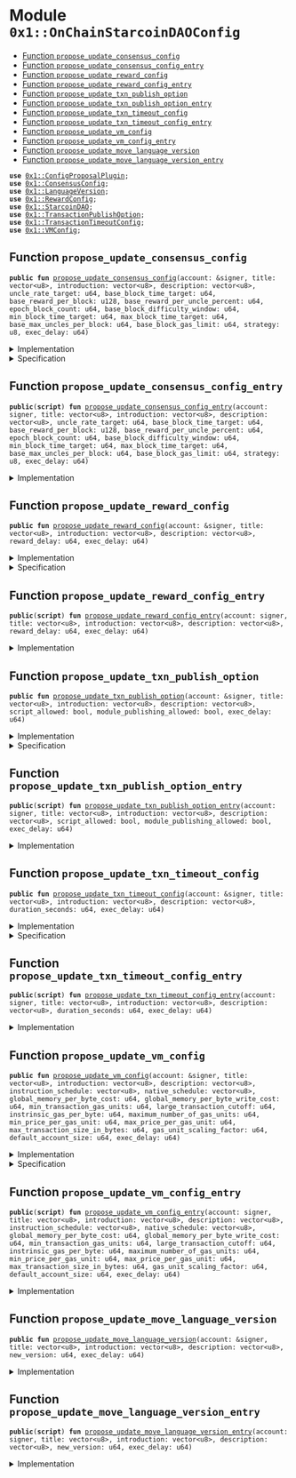 
<a name="0x1_OnChainStarcoinDAOConfig"></a>

# Module `0x1::OnChainStarcoinDAOConfig`



-  [Function `propose_update_consensus_config`](#0x1_OnChainStarcoinDAOConfig_propose_update_consensus_config)
-  [Function `propose_update_consensus_config_entry`](#0x1_OnChainStarcoinDAOConfig_propose_update_consensus_config_entry)
-  [Function `propose_update_reward_config`](#0x1_OnChainStarcoinDAOConfig_propose_update_reward_config)
-  [Function `propose_update_reward_config_entry`](#0x1_OnChainStarcoinDAOConfig_propose_update_reward_config_entry)
-  [Function `propose_update_txn_publish_option`](#0x1_OnChainStarcoinDAOConfig_propose_update_txn_publish_option)
-  [Function `propose_update_txn_publish_option_entry`](#0x1_OnChainStarcoinDAOConfig_propose_update_txn_publish_option_entry)
-  [Function `propose_update_txn_timeout_config`](#0x1_OnChainStarcoinDAOConfig_propose_update_txn_timeout_config)
-  [Function `propose_update_txn_timeout_config_entry`](#0x1_OnChainStarcoinDAOConfig_propose_update_txn_timeout_config_entry)
-  [Function `propose_update_vm_config`](#0x1_OnChainStarcoinDAOConfig_propose_update_vm_config)
-  [Function `propose_update_vm_config_entry`](#0x1_OnChainStarcoinDAOConfig_propose_update_vm_config_entry)
-  [Function `propose_update_move_language_version`](#0x1_OnChainStarcoinDAOConfig_propose_update_move_language_version)
-  [Function `propose_update_move_language_version_entry`](#0x1_OnChainStarcoinDAOConfig_propose_update_move_language_version_entry)


<pre><code><b>use</b> <a href="ConfigProposalPlugin.md#0x1_ConfigProposalPlugin">0x1::ConfigProposalPlugin</a>;
<b>use</b> <a href="ConsensusConfig.md#0x1_ConsensusConfig">0x1::ConsensusConfig</a>;
<b>use</b> <a href="LanguageVersion.md#0x1_LanguageVersion">0x1::LanguageVersion</a>;
<b>use</b> <a href="RewardConfig.md#0x1_RewardConfig">0x1::RewardConfig</a>;
<b>use</b> <a href="StarcoinDAO.md#0x1_StarcoinDAO">0x1::StarcoinDAO</a>;
<b>use</b> <a href="TransactionPublishOption.md#0x1_TransactionPublishOption">0x1::TransactionPublishOption</a>;
<b>use</b> <a href="TransactionTimeoutConfig.md#0x1_TransactionTimeoutConfig">0x1::TransactionTimeoutConfig</a>;
<b>use</b> <a href="VMConfig.md#0x1_VMConfig">0x1::VMConfig</a>;
</code></pre>



<a name="0x1_OnChainStarcoinDAOConfig_propose_update_consensus_config"></a>

## Function `propose_update_consensus_config`



<pre><code><b>public</b> <b>fun</b> <a href="OnChainStarcoinDAOConfig.md#0x1_OnChainStarcoinDAOConfig_propose_update_consensus_config">propose_update_consensus_config</a>(account: &signer, title: vector&lt;u8&gt;, introduction: vector&lt;u8&gt;, description: vector&lt;u8&gt;, uncle_rate_target: u64, base_block_time_target: u64, base_reward_per_block: u128, base_reward_per_uncle_percent: u64, epoch_block_count: u64, base_block_difficulty_window: u64, min_block_time_target: u64, max_block_time_target: u64, base_max_uncles_per_block: u64, base_block_gas_limit: u64, strategy: u8, exec_delay: u64)
</code></pre>



<details>
<summary>Implementation</summary>


<pre><code><b>public</b> <b>fun</b> <a href="OnChainStarcoinDAOConfig.md#0x1_OnChainStarcoinDAOConfig_propose_update_consensus_config">propose_update_consensus_config</a>(account: &signer,
                                            title:vector&lt;u8&gt;,
                                            introduction:vector&lt;u8&gt;,
                                            description: vector&lt;u8&gt;,
                                            uncle_rate_target: u64,
                                            base_block_time_target: u64,
                                            base_reward_per_block: u128,
                                            base_reward_per_uncle_percent: u64,
                                            epoch_block_count: u64,
                                            base_block_difficulty_window: u64,
                                            min_block_time_target: u64,
                                            max_block_time_target: u64,
                                            base_max_uncles_per_block: u64,
                                            base_block_gas_limit: u64,
                                            strategy: u8,
                                            exec_delay: u64) {
    <b>let</b> consensus_config = <a href="ConsensusConfig.md#0x1_ConsensusConfig_new_consensus_config">ConsensusConfig::new_consensus_config</a>(uncle_rate_target,
        base_block_time_target,
        base_reward_per_block,
        base_reward_per_uncle_percent,
        epoch_block_count,
        base_block_difficulty_window,
        min_block_time_target,
        max_block_time_target,
        base_max_uncles_per_block,
        base_block_gas_limit,
        strategy);
    <a href="ConfigProposalPlugin.md#0x1_ConfigProposalPlugin_create_proposal">ConfigProposalPlugin::create_proposal</a>&lt;<a href="StarcoinDAO.md#0x1_StarcoinDAO">StarcoinDAO</a>, <a href="ConsensusConfig.md#0x1_ConsensusConfig_ConsensusConfig">ConsensusConfig::ConsensusConfig</a>&gt;(account, title, introduction, description, exec_delay, consensus_config);
}
</code></pre>



</details>

<details>
<summary>Specification</summary>



<pre><code><b>pragma</b> verify = <b>false</b>;
</code></pre>



</details>

<a name="0x1_OnChainStarcoinDAOConfig_propose_update_consensus_config_entry"></a>

## Function `propose_update_consensus_config_entry`



<pre><code><b>public</b>(<b>script</b>) <b>fun</b> <a href="OnChainStarcoinDAOConfig.md#0x1_OnChainStarcoinDAOConfig_propose_update_consensus_config_entry">propose_update_consensus_config_entry</a>(account: signer, title: vector&lt;u8&gt;, introduction: vector&lt;u8&gt;, description: vector&lt;u8&gt;, uncle_rate_target: u64, base_block_time_target: u64, base_reward_per_block: u128, base_reward_per_uncle_percent: u64, epoch_block_count: u64, base_block_difficulty_window: u64, min_block_time_target: u64, max_block_time_target: u64, base_max_uncles_per_block: u64, base_block_gas_limit: u64, strategy: u8, exec_delay: u64)
</code></pre>



<details>
<summary>Implementation</summary>


<pre><code><b>public</b> ( <b>script</b> ) <b>fun</b> <a href="OnChainStarcoinDAOConfig.md#0x1_OnChainStarcoinDAOConfig_propose_update_consensus_config_entry">propose_update_consensus_config_entry</a>(account: signer,
                                                        title:vector&lt;u8&gt;,
                                                        introduction:vector&lt;u8&gt;,
                                                        description: vector&lt;u8&gt;,
                                                        uncle_rate_target: u64,
                                                        base_block_time_target: u64,
                                                        base_reward_per_block: u128,
                                                        base_reward_per_uncle_percent: u64,
                                                        epoch_block_count: u64,
                                                        base_block_difficulty_window: u64,
                                                        min_block_time_target: u64,
                                                        max_block_time_target: u64,
                                                        base_max_uncles_per_block: u64,
                                                        base_block_gas_limit: u64,
                                                        strategy: u8,
                                                        exec_delay: u64) {
    <a href="OnChainStarcoinDAOConfig.md#0x1_OnChainStarcoinDAOConfig_propose_update_consensus_config">propose_update_consensus_config</a>(&account,
                                    title,
                                    introduction,
                                    description,
                                    uncle_rate_target,
                                    base_block_time_target,
                                    base_reward_per_block,
                                    base_reward_per_uncle_percent,
                                    epoch_block_count,
                                    base_block_difficulty_window,
                                    min_block_time_target,
                                    max_block_time_target,
                                    base_max_uncles_per_block,
                                    base_block_gas_limit,
                                    strategy,
                                    exec_delay);
}
</code></pre>



</details>

<a name="0x1_OnChainStarcoinDAOConfig_propose_update_reward_config"></a>

## Function `propose_update_reward_config`



<pre><code><b>public</b> <b>fun</b> <a href="OnChainStarcoinDAOConfig.md#0x1_OnChainStarcoinDAOConfig_propose_update_reward_config">propose_update_reward_config</a>(account: &signer, title: vector&lt;u8&gt;, introduction: vector&lt;u8&gt;, description: vector&lt;u8&gt;, reward_delay: u64, exec_delay: u64)
</code></pre>



<details>
<summary>Implementation</summary>


<pre><code><b>public</b> <b>fun</b> <a href="OnChainStarcoinDAOConfig.md#0x1_OnChainStarcoinDAOConfig_propose_update_reward_config">propose_update_reward_config</a>(account: &signer,
                                            title:vector&lt;u8&gt;,
                                            introduction:vector&lt;u8&gt;,
                                            description: vector&lt;u8&gt;,
                                            reward_delay: u64,
                                            exec_delay: u64) {
    <b>let</b> reward_config = <a href="RewardConfig.md#0x1_RewardConfig_new_reward_config">RewardConfig::new_reward_config</a>(reward_delay);
    <a href="ConfigProposalPlugin.md#0x1_ConfigProposalPlugin_create_proposal">ConfigProposalPlugin::create_proposal</a>&lt;<a href="StarcoinDAO.md#0x1_StarcoinDAO">StarcoinDAO</a>, <a href="RewardConfig.md#0x1_RewardConfig_RewardConfig">RewardConfig::RewardConfig</a>&gt;(account, title, introduction, description, exec_delay, reward_config);
}
</code></pre>



</details>

<details>
<summary>Specification</summary>



<pre><code><b>pragma</b> verify = <b>false</b>;
</code></pre>



</details>

<a name="0x1_OnChainStarcoinDAOConfig_propose_update_reward_config_entry"></a>

## Function `propose_update_reward_config_entry`



<pre><code><b>public</b>(<b>script</b>) <b>fun</b> <a href="OnChainStarcoinDAOConfig.md#0x1_OnChainStarcoinDAOConfig_propose_update_reward_config_entry">propose_update_reward_config_entry</a>(account: signer, title: vector&lt;u8&gt;, introduction: vector&lt;u8&gt;, description: vector&lt;u8&gt;, reward_delay: u64, exec_delay: u64)
</code></pre>



<details>
<summary>Implementation</summary>


<pre><code><b>public</b> ( <b>script</b> ) <b>fun</b> <a href="OnChainStarcoinDAOConfig.md#0x1_OnChainStarcoinDAOConfig_propose_update_reward_config_entry">propose_update_reward_config_entry</a>(account: signer,
                                                            title:vector&lt;u8&gt;,
                                                            introduction:vector&lt;u8&gt;,
                                                            description: vector&lt;u8&gt;,
                                                            reward_delay: u64,
                                                            exec_delay: u64) {
    <a href="OnChainStarcoinDAOConfig.md#0x1_OnChainStarcoinDAOConfig_propose_update_reward_config">propose_update_reward_config</a>(&account, title, introduction, description, reward_delay, exec_delay);
}
</code></pre>



</details>

<a name="0x1_OnChainStarcoinDAOConfig_propose_update_txn_publish_option"></a>

## Function `propose_update_txn_publish_option`



<pre><code><b>public</b> <b>fun</b> <a href="OnChainStarcoinDAOConfig.md#0x1_OnChainStarcoinDAOConfig_propose_update_txn_publish_option">propose_update_txn_publish_option</a>(account: &signer, title: vector&lt;u8&gt;, introduction: vector&lt;u8&gt;, description: vector&lt;u8&gt;, script_allowed: bool, module_publishing_allowed: bool, exec_delay: u64)
</code></pre>



<details>
<summary>Implementation</summary>


<pre><code><b>public</b> <b>fun</b> <a href="OnChainStarcoinDAOConfig.md#0x1_OnChainStarcoinDAOConfig_propose_update_txn_publish_option">propose_update_txn_publish_option</a>(account: &signer,
                                                title:vector&lt;u8&gt;,
                                                introduction:vector&lt;u8&gt;,
                                                description: vector&lt;u8&gt;,
                                                script_allowed: bool,
                                                module_publishing_allowed: bool,
                                                exec_delay: u64) {
    <b>let</b> txn_publish_option = <a href="TransactionPublishOption.md#0x1_TransactionPublishOption_new_transaction_publish_option">TransactionPublishOption::new_transaction_publish_option</a>(script_allowed, module_publishing_allowed);
    <a href="ConfigProposalPlugin.md#0x1_ConfigProposalPlugin_create_proposal">ConfigProposalPlugin::create_proposal</a>&lt;<a href="StarcoinDAO.md#0x1_StarcoinDAO">StarcoinDAO</a>, <a href="TransactionPublishOption.md#0x1_TransactionPublishOption_TransactionPublishOption">TransactionPublishOption::TransactionPublishOption</a>&gt;(account, title, introduction, description, exec_delay, txn_publish_option);
}
</code></pre>



</details>

<details>
<summary>Specification</summary>



<pre><code><b>pragma</b> verify = <b>false</b>;
</code></pre>



</details>

<a name="0x1_OnChainStarcoinDAOConfig_propose_update_txn_publish_option_entry"></a>

## Function `propose_update_txn_publish_option_entry`



<pre><code><b>public</b>(<b>script</b>) <b>fun</b> <a href="OnChainStarcoinDAOConfig.md#0x1_OnChainStarcoinDAOConfig_propose_update_txn_publish_option_entry">propose_update_txn_publish_option_entry</a>(account: signer, title: vector&lt;u8&gt;, introduction: vector&lt;u8&gt;, description: vector&lt;u8&gt;, script_allowed: bool, module_publishing_allowed: bool, exec_delay: u64)
</code></pre>



<details>
<summary>Implementation</summary>


<pre><code><b>public</b> ( <b>script</b> ) <b>fun</b> <a href="OnChainStarcoinDAOConfig.md#0x1_OnChainStarcoinDAOConfig_propose_update_txn_publish_option_entry">propose_update_txn_publish_option_entry</a>(account: signer,
                                                                title:vector&lt;u8&gt;,
                                                                introduction:vector&lt;u8&gt;,
                                                                description: vector&lt;u8&gt;,
                                                                script_allowed: bool,
                                                                module_publishing_allowed: bool,
                                                                exec_delay: u64) {
    <a href="OnChainStarcoinDAOConfig.md#0x1_OnChainStarcoinDAOConfig_propose_update_txn_publish_option">propose_update_txn_publish_option</a>(&account, title, introduction, description, script_allowed, module_publishing_allowed, exec_delay);
}
</code></pre>



</details>

<a name="0x1_OnChainStarcoinDAOConfig_propose_update_txn_timeout_config"></a>

## Function `propose_update_txn_timeout_config`



<pre><code><b>public</b> <b>fun</b> <a href="OnChainStarcoinDAOConfig.md#0x1_OnChainStarcoinDAOConfig_propose_update_txn_timeout_config">propose_update_txn_timeout_config</a>(account: &signer, title: vector&lt;u8&gt;, introduction: vector&lt;u8&gt;, description: vector&lt;u8&gt;, duration_seconds: u64, exec_delay: u64)
</code></pre>



<details>
<summary>Implementation</summary>


<pre><code><b>public</b> <b>fun</b> <a href="OnChainStarcoinDAOConfig.md#0x1_OnChainStarcoinDAOConfig_propose_update_txn_timeout_config">propose_update_txn_timeout_config</a>(account: &signer,
                                                title:vector&lt;u8&gt;,
                                                introduction:vector&lt;u8&gt;,
                                                description: vector&lt;u8&gt;,
                                                duration_seconds: u64,
                                                exec_delay: u64) {
    <b>let</b> txn_timeout_config = <a href="TransactionTimeoutConfig.md#0x1_TransactionTimeoutConfig_new_transaction_timeout_config">TransactionTimeoutConfig::new_transaction_timeout_config</a>(duration_seconds);
    <a href="ConfigProposalPlugin.md#0x1_ConfigProposalPlugin_create_proposal">ConfigProposalPlugin::create_proposal</a>&lt;<a href="StarcoinDAO.md#0x1_StarcoinDAO">StarcoinDAO</a>, <a href="TransactionTimeoutConfig.md#0x1_TransactionTimeoutConfig_TransactionTimeoutConfig">TransactionTimeoutConfig::TransactionTimeoutConfig</a>&gt;(account, title, introduction, description, exec_delay, txn_timeout_config);
}
</code></pre>



</details>

<details>
<summary>Specification</summary>



<pre><code><b>pragma</b> verify = <b>false</b>;
</code></pre>



</details>

<a name="0x1_OnChainStarcoinDAOConfig_propose_update_txn_timeout_config_entry"></a>

## Function `propose_update_txn_timeout_config_entry`



<pre><code><b>public</b>(<b>script</b>) <b>fun</b> <a href="OnChainStarcoinDAOConfig.md#0x1_OnChainStarcoinDAOConfig_propose_update_txn_timeout_config_entry">propose_update_txn_timeout_config_entry</a>(account: signer, title: vector&lt;u8&gt;, introduction: vector&lt;u8&gt;, description: vector&lt;u8&gt;, duration_seconds: u64, exec_delay: u64)
</code></pre>



<details>
<summary>Implementation</summary>


<pre><code><b>public</b> ( <b>script</b> ) <b>fun</b> <a href="OnChainStarcoinDAOConfig.md#0x1_OnChainStarcoinDAOConfig_propose_update_txn_timeout_config_entry">propose_update_txn_timeout_config_entry</a>(account: signer,
                                                                title:vector&lt;u8&gt;,
                                                                introduction:vector&lt;u8&gt;,
                                                                description: vector&lt;u8&gt;,
                                                                duration_seconds: u64,
                                                                exec_delay: u64) {
    <a href="OnChainStarcoinDAOConfig.md#0x1_OnChainStarcoinDAOConfig_propose_update_txn_timeout_config">propose_update_txn_timeout_config</a>(&account, title, introduction,description,duration_seconds,exec_delay);
}
</code></pre>



</details>

<a name="0x1_OnChainStarcoinDAOConfig_propose_update_vm_config"></a>

## Function `propose_update_vm_config`



<pre><code><b>public</b> <b>fun</b> <a href="OnChainStarcoinDAOConfig.md#0x1_OnChainStarcoinDAOConfig_propose_update_vm_config">propose_update_vm_config</a>(account: &signer, title: vector&lt;u8&gt;, introduction: vector&lt;u8&gt;, description: vector&lt;u8&gt;, instruction_schedule: vector&lt;u8&gt;, native_schedule: vector&lt;u8&gt;, global_memory_per_byte_cost: u64, global_memory_per_byte_write_cost: u64, min_transaction_gas_units: u64, large_transaction_cutoff: u64, instrinsic_gas_per_byte: u64, maximum_number_of_gas_units: u64, min_price_per_gas_unit: u64, max_price_per_gas_unit: u64, max_transaction_size_in_bytes: u64, gas_unit_scaling_factor: u64, default_account_size: u64, exec_delay: u64)
</code></pre>



<details>
<summary>Implementation</summary>


<pre><code><b>public</b> <b>fun</b> <a href="OnChainStarcoinDAOConfig.md#0x1_OnChainStarcoinDAOConfig_propose_update_vm_config">propose_update_vm_config</a>(account: &signer,
                                        title:vector&lt;u8&gt;,
                                        introduction:vector&lt;u8&gt;,
                                        description: vector&lt;u8&gt;,
                                        instruction_schedule: vector&lt;u8&gt;,
                                        native_schedule: vector&lt;u8&gt;,
                                        global_memory_per_byte_cost: u64,
                                        global_memory_per_byte_write_cost: u64,
                                        min_transaction_gas_units: u64,
                                        large_transaction_cutoff: u64,
                                        instrinsic_gas_per_byte: u64,
                                        maximum_number_of_gas_units: u64,
                                        min_price_per_gas_unit: u64,
                                        max_price_per_gas_unit: u64,
                                        max_transaction_size_in_bytes: u64,
                                        gas_unit_scaling_factor: u64,
                                        default_account_size: u64,
                                        exec_delay: u64, ) {
    <b>let</b> vm_config = <a href="VMConfig.md#0x1_VMConfig_new_vm_config">VMConfig::new_vm_config</a>(instruction_schedule,
        native_schedule,
        global_memory_per_byte_cost,
        global_memory_per_byte_write_cost,
        min_transaction_gas_units,
        large_transaction_cutoff,
        instrinsic_gas_per_byte,
        maximum_number_of_gas_units,
        min_price_per_gas_unit,
        max_price_per_gas_unit,
        max_transaction_size_in_bytes,
        gas_unit_scaling_factor,
        default_account_size);
    <a href="ConfigProposalPlugin.md#0x1_ConfigProposalPlugin_create_proposal">ConfigProposalPlugin::create_proposal</a>&lt;<a href="StarcoinDAO.md#0x1_StarcoinDAO">StarcoinDAO</a>, <a href="VMConfig.md#0x1_VMConfig_VMConfig">VMConfig::VMConfig</a>&gt;(account, title, introduction, description, exec_delay, vm_config);
}
</code></pre>



</details>

<details>
<summary>Specification</summary>



<pre><code><b>pragma</b> verify = <b>false</b>;
</code></pre>



</details>

<a name="0x1_OnChainStarcoinDAOConfig_propose_update_vm_config_entry"></a>

## Function `propose_update_vm_config_entry`



<pre><code><b>public</b>(<b>script</b>) <b>fun</b> <a href="OnChainStarcoinDAOConfig.md#0x1_OnChainStarcoinDAOConfig_propose_update_vm_config_entry">propose_update_vm_config_entry</a>(account: signer, title: vector&lt;u8&gt;, introduction: vector&lt;u8&gt;, description: vector&lt;u8&gt;, instruction_schedule: vector&lt;u8&gt;, native_schedule: vector&lt;u8&gt;, global_memory_per_byte_cost: u64, global_memory_per_byte_write_cost: u64, min_transaction_gas_units: u64, large_transaction_cutoff: u64, instrinsic_gas_per_byte: u64, maximum_number_of_gas_units: u64, min_price_per_gas_unit: u64, max_price_per_gas_unit: u64, max_transaction_size_in_bytes: u64, gas_unit_scaling_factor: u64, default_account_size: u64, exec_delay: u64)
</code></pre>



<details>
<summary>Implementation</summary>


<pre><code><b>public</b> (<b>script</b>) <b>fun</b> <a href="OnChainStarcoinDAOConfig.md#0x1_OnChainStarcoinDAOConfig_propose_update_vm_config_entry">propose_update_vm_config_entry</a>(account: signer,
                                                        title:vector&lt;u8&gt;,
                                                        introduction:vector&lt;u8&gt;,
                                                        description: vector&lt;u8&gt;,
                                                        instruction_schedule: vector&lt;u8&gt;,
                                                        native_schedule: vector&lt;u8&gt;,
                                                        global_memory_per_byte_cost: u64,
                                                        global_memory_per_byte_write_cost: u64,
                                                        min_transaction_gas_units: u64,
                                                        large_transaction_cutoff: u64,
                                                        instrinsic_gas_per_byte: u64,
                                                        maximum_number_of_gas_units: u64,
                                                        min_price_per_gas_unit: u64,
                                                        max_price_per_gas_unit: u64,
                                                        max_transaction_size_in_bytes: u64,
                                                        gas_unit_scaling_factor: u64,
                                                        default_account_size: u64,
                                                        exec_delay: u64, ) {
    <a href="OnChainStarcoinDAOConfig.md#0x1_OnChainStarcoinDAOConfig_propose_update_vm_config">propose_update_vm_config</a>(&account,
                            title,
                            introduction,
                            description,
                            instruction_schedule,
                            native_schedule,
                            global_memory_per_byte_cost,
                            global_memory_per_byte_write_cost,
                            min_transaction_gas_units,
                            large_transaction_cutoff,
                            instrinsic_gas_per_byte,
                            maximum_number_of_gas_units,
                            min_price_per_gas_unit,
                            max_price_per_gas_unit,
                            max_transaction_size_in_bytes,
                            gas_unit_scaling_factor,
                            default_account_size,
                            exec_delay) ;
}
</code></pre>



</details>

<a name="0x1_OnChainStarcoinDAOConfig_propose_update_move_language_version"></a>

## Function `propose_update_move_language_version`



<pre><code><b>public</b> <b>fun</b> <a href="OnChainStarcoinDAOConfig.md#0x1_OnChainStarcoinDAOConfig_propose_update_move_language_version">propose_update_move_language_version</a>(account: &signer, title: vector&lt;u8&gt;, introduction: vector&lt;u8&gt;, description: vector&lt;u8&gt;, new_version: u64, exec_delay: u64)
</code></pre>



<details>
<summary>Implementation</summary>


<pre><code><b>public</b> <b>fun</b> <a href="OnChainStarcoinDAOConfig.md#0x1_OnChainStarcoinDAOConfig_propose_update_move_language_version">propose_update_move_language_version</a>(account: &signer, title:vector&lt;u8&gt;, introduction:vector&lt;u8&gt;, description: vector&lt;u8&gt;, new_version: u64, exec_delay: u64) {
    <b>let</b> lang_version = <a href="LanguageVersion.md#0x1_LanguageVersion_new">LanguageVersion::new</a>(new_version);
    <a href="ConfigProposalPlugin.md#0x1_ConfigProposalPlugin_create_proposal">ConfigProposalPlugin::create_proposal</a>&lt;<a href="StarcoinDAO.md#0x1_StarcoinDAO">StarcoinDAO</a>, <a href="LanguageVersion.md#0x1_LanguageVersion_LanguageVersion">LanguageVersion::LanguageVersion</a>&gt;(account, title, introduction, description, exec_delay, lang_version);
}
</code></pre>



</details>

<a name="0x1_OnChainStarcoinDAOConfig_propose_update_move_language_version_entry"></a>

## Function `propose_update_move_language_version_entry`



<pre><code><b>public</b>(<b>script</b>) <b>fun</b> <a href="OnChainStarcoinDAOConfig.md#0x1_OnChainStarcoinDAOConfig_propose_update_move_language_version_entry">propose_update_move_language_version_entry</a>(account: signer, title: vector&lt;u8&gt;, introduction: vector&lt;u8&gt;, description: vector&lt;u8&gt;, new_version: u64, exec_delay: u64)
</code></pre>



<details>
<summary>Implementation</summary>


<pre><code><b>public</b>(<b>script</b>) <b>fun</b> <a href="OnChainStarcoinDAOConfig.md#0x1_OnChainStarcoinDAOConfig_propose_update_move_language_version_entry">propose_update_move_language_version_entry</a>(account: signer, title:vector&lt;u8&gt;, introduction:vector&lt;u8&gt;, description: vector&lt;u8&gt;, new_version: u64, exec_delay: u64) {
    <a href="OnChainStarcoinDAOConfig.md#0x1_OnChainStarcoinDAOConfig_propose_update_move_language_version">propose_update_move_language_version</a>(&account, title, introduction, description, new_version, exec_delay);
}
</code></pre>



</details>
